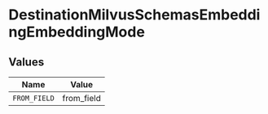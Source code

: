 # DestinationMilvusSchemasEmbeddingEmbeddingMode


## Values

| Name         | Value        |
| ------------ | ------------ |
| `FROM_FIELD` | from_field   |